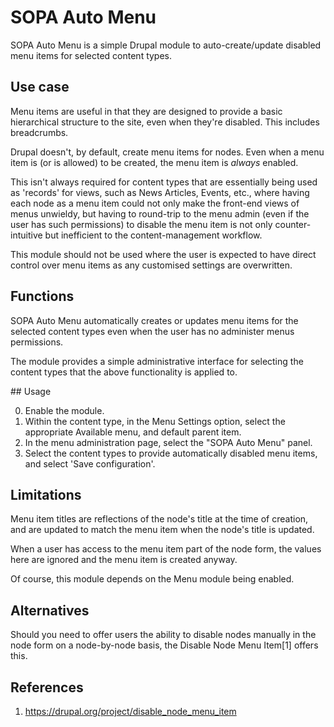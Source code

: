 # SOPA Auto Menu

SOPA Auto Menu is a simple Drupal module to auto-create/update disabled menu
items for selected content types.

## Use case

Menu items are useful in that they are designed to provide a basic
hierarchical structure to the site, even when they're disabled.  This includes
breadcrumbs.

Drupal doesn't, by default, create menu items for nodes.  Even when a menu item
is (or is allowed) to be created, the menu item is *always* enabled.

This isn't always required for content types that are essentially being used as
'records' for views, such as News Articles, Events, etc., where having each
node as a menu item could not only make the front-end views of menus unwieldy,
but having to round-trip to the menu admin (even if the user has such
permissions) to disable the menu item is not only counter-intuitive but
inefficient to the content-management workflow.

This module should not be used where the user is expected to have direct control
over menu items as any customised settings are overwritten.

## Functions

SOPA Auto Menu automatically creates or updates menu items for the selected
content types even when the user has no administer menus permissions.

The module provides a simple administrative interface for selecting the content
types that the above functionality is applied to.

## Usage

0. Enable the module.
1. Within the content type, in the Menu Settings option, select the appropriate
   Available menu, and default parent item.
2. In the menu administration page, select the "SOPA Auto Menu" panel.
3. Select the content types to provide automatically disabled menu items, and
   select 'Save configuration'.

## Limitations

Menu item titles are reflections of the node's title at the time of creation,
and are updated to match the menu item when the node's title is updated.

When a user has access to the menu item part of the node form, the values here
are ignored and the menu item is created anyway.

Of course, this module depends on the Menu module being enabled.

## Alternatives

Should you need to offer users the ability to disable nodes manually in the node
form on a node-by-node basis, the Disable Node Menu Item[1] offers this.

## References

1. https://drupal.org/project/disable_node_menu_item
